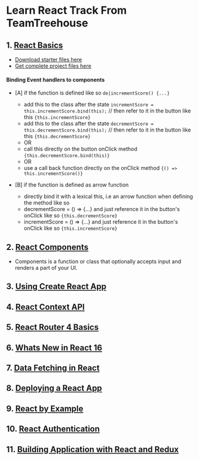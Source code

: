 # Learn React Track From TeamTreehouse

## 1. [React Basics](https://teamtreehouse.com/library/react-basics-2)
- [Download starter files here](http://treehouse-code-samples.s3.amazonaws.com/react-basics/scoreboard.zip)
- [Get complete project files here](https://treehouse-code-samples.s3.amazonaws.com/react-basics/1-first-steps-in-react.zip)

####  Binding Event handlers to components

  - [A] if the function is defined like so `de|incrementScore() {...}`
   	- add this to the class after the state `incrementScore = this.incrementScore.bind(this);`  // then refer to it in the button like this `{this.incrementScore}`
    - add this to the class after the state `decrementScore = this.decrementScore.bind(this);` // then refer to it in the button like this `{this.decrementScore}`
   	- OR
   	- call this directly on the button onClick method `{this.decrementScore.bind(this)}`
   	- OR
   	- use a call back function directly on the onClick method `{() => this.incrementScore()}`
   
  - [B] if the function is defined as arrow function
   	- directly bind it with a lexical this, i.e an arrow function when defining the method like so
   	- decrementScore = () => {...} and just reference it in the button's onClick like so `{this.decrementScore}`
    - incrementScore = () => {...} and just reference it in the button's onClick like so `{this.incrementScore}`


## 2. [React Components](https://teamtreehouse.com/library/react-components)
- Components is a function or class that optionally accepts input and renders a part of your UI.



## 3. [Using Create React App](https://teamtreehouse.com/library/using-create-react-app)
## 4. [React Context API](https://teamtreehouse.com/library/react-context-api)
## 5. [React Router 4 Basics](https://teamtreehouse.com/library/react-router-4-basics-2)
## 6. [Whats New in React 16](https://teamtreehouse.com/library/whats-new-in-react-16)
## 7. [Data Fetching in React](https://teamtreehouse.com/library/data-fetching-in-react)
## 8. [Deploying a React App](https://teamtreehouse.com/library/deploying-a-react-app)
## 9. [React by Example](https://teamtreehouse.com/library/react-by-example)
## 10. [React Authentication](https://teamtreehouse.com/library/react-authentication)
## 11. [Building Application with React and Redux](https://teamtreehouse.com/library/building-applications-with-react-and-redux)
